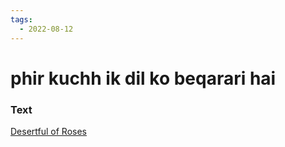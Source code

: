 ```yaml
---
tags:
  - 2022-08-12
---
```

# phir kuchh ik dil ko beqarari hai

### Text
[Desertful of Roses](http://www.columbia.edu/itc/mealac/pritchett/00ghalib/164/index_164.html)

